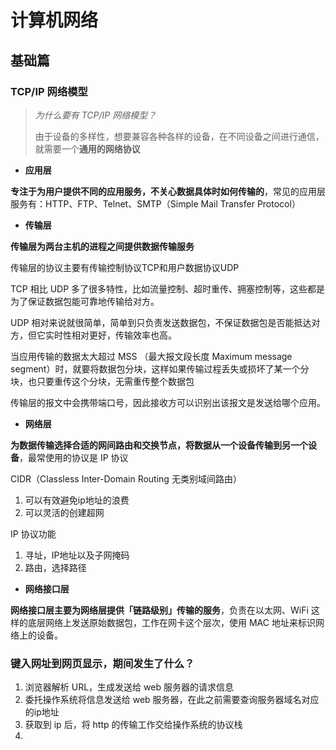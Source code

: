 # 计算机网络

## 基础篇

### TCP/IP 网络模型

> *为什么要有 TCP/IP 网络模型？*
>
> 由于设备的多样性，想要兼容各种各样的设备，在不同设备之间进行通信，就需要一个**通用的网络协议**

+ **应用层**

**专注于为用户提供不同的应用服务，不关心数据具体时如何传输的**，常见的应用层服务有：HTTP、FTP、Telnet、SMTP（Simple Mail Transfer Protocol）

+ **传输层**

**传输层为两台主机的进程之间提供数据传输服务**

传输层的协议主要有传输控制协议TCP和用户数据协议UDP

TCP 相比 UDP 多了很多特性，比如流量控制、超时重传、拥塞控制等，这些都是为了保证数据包能可靠地传输给对方。

UDP 相对来说就很简单，简单到只负责发送数据包，不保证数据包是否能抵达对方，但它实时性相对更好，传输效率也高。

当应用传输的数据太大超过 MSS （最大报文段长度 Maximum message segment）时，就要将数据包分块，这样如果传输过程丢失或损坏了某一个分块，也只要重传这个分块，无需重传整个数据包

传输层的报文中会携带端口号，因此接收方可以识别出该报文是发送给哪个应用。

+ **网络层**

**为数据传输选择合适的网间路由和交换节点，将数据从一个设备传输到另一个设备**，最常使用的协议是 IP 协议

CIDR（Classless Inter-Domain Routing 无类别域间路由）

1. 可以有效避免ip地址的浪费
2. 可以灵活的创建超网

IP 协议功能

1. 寻址，IP地址以及子网掩码
2. 路由，选择路径

+ **网络接口层**

**网络接口层主要为网络层提供「链路级别」传输的服务**，负责在以太网、WiFi 这样的底层网络上发送原始数据包，工作在网卡这个层次，使用 MAC 地址来标识网络上的设备。

### 键入网址到网页显示，期间发生了什么？

1. 浏览器解析 URL，生成发送给 web 服务器的请求信息
2. 委托操作系统将信息发送给 web 服务器，在此之前需要查询服务器域名对应的ip地址
3. 获取到 ip 后，将 http 的传输工作交给操作系统的协议栈
4. 